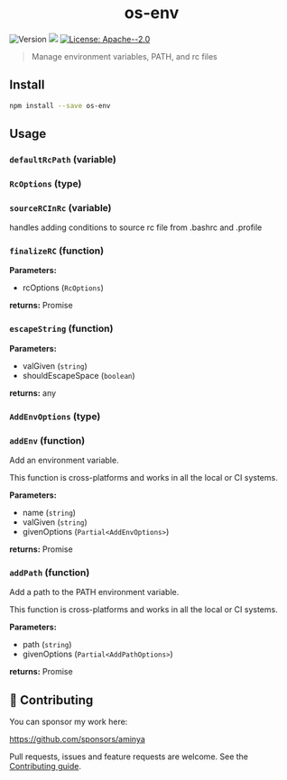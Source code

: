 <h1 align="center">os-env</h1>
<p>
  <img alt="Version" src="https://img.shields.io/badge/version-1.0.0-blue.svg?cacheSeconds=2592000" />
  <img src="https://img.shields.io/badge/node-%3E%3D12-blue.svg" />
  <a href="#" target="_blank">
    <img alt="License: Apache--2.0" src="https://img.shields.io/badge/License-Apache--2.0-yellow.svg" />
  </a>
</p>

> Manage environment variables, PATH, and rc files

## Install

```sh
npm install --save os-env
```

## Usage

<!-- INSERT GENERATED DOCS START -->

### `defaultRcPath` (variable)

### `RcOptions` (type)

### `sourceRCInRc` (variable)

handles adding conditions to source rc file from .bashrc and .profile

### `finalizeRC` (function)

**Parameters:**

- rcOptions (`RcOptions`)

**returns:** Promise<void>

### `escapeString` (function)

**Parameters:**

- valGiven (`string`)
- shouldEscapeSpace (`boolean`)

**returns:** any

### `AddEnvOptions` (type)

### `addEnv` (function)

Add an environment variable.

This function is cross-platforms and works in all the local or CI systems.

**Parameters:**

- name (`string`)
- valGiven (`string`)
- givenOptions (`Partial<AddEnvOptions>`)

**returns:** Promise<void>

### `addPath` (function)

Add a path to the PATH environment variable.

This function is cross-platforms and works in all the local or CI systems.

**Parameters:**

- path (`string`)
- givenOptions (`Partial<AddPathOptions>`)

**returns:** Promise<void>

<!-- INSERT GENERATED DOCS END -->

## 🤝 Contributing

You can sponsor my work here:

https://github.com/sponsors/aminya

Pull requests, issues and feature requests are welcome.
See the [Contributing guide](https://github.com/aminya/setup-cpp/blob/master/CONTRIBUTING.md).
